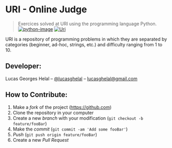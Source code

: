 # URI - Online Judge
> Exercices solved at URI using the programming language Python. 
[![python-image]][python-url] [![Uri][uri-image]][uri-url]

URI is a repository of programming problems in which they are separated by categories (beginner, ad-hoc, strings, etc.) and difficulty ranging from 1 to 10.

## Developer:

Lucas Georges Helal – [@lucasghelal](https://www.linkedin.com/in/helallucas/) – lucasghelal@gmail.com


## How to Contribute:

1. Make a _fork_ of the project (<https://github.com>)
2. Clone the repository in your computer
3. Create a new _branch_ with your modification (`git checkout -b feature/fooBar`)
4. Make the _commit_ (`git commit -am 'Add some fooBar'`)
5. _Push_ (`git push origin feature/fooBar`)
6. Create a new _Pull Request_

[python-image]: https://upload.wikimedia.org/wikipedia/commons/f/fc/Blue_Python_3.7_Shield_Badge.svg
[python-url]: https://www.python.org/
[uri-image]: https://img.shields.io/badge/uri-uri--online--judge-ff69b4.svg
[uri-url]: https://www.urionlinejudge.com.br/judge/pt/login 
